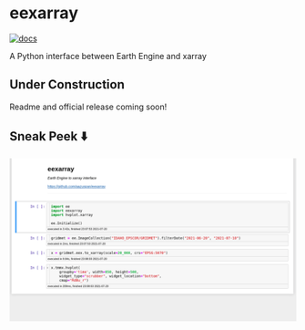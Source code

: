 # eexarray
[![docs](https://readthedocs.org/projects/pip/badge/?version=latest&style=flat)](https://eexarray.readthedocs.io/en/latest/)

A Python interface between Earth Engine and xarray

## Under Construction
Readme and official release coming soon!

## Sneak Peek ⬇️
![demo](docs/_static/demo_001.gif)
